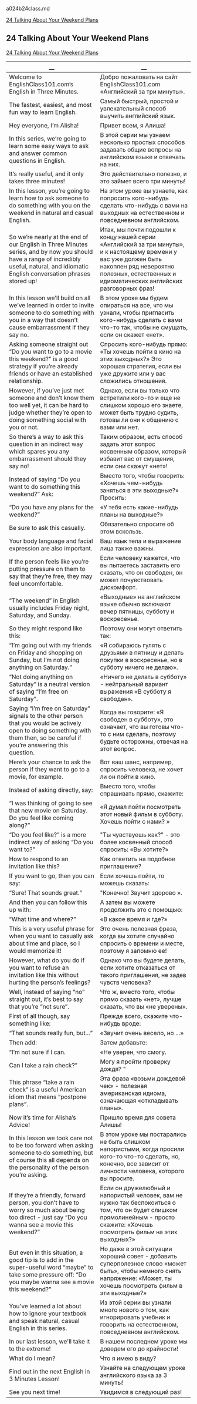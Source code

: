a024b24class.md  


[24 Talking About Your Weekend Plans](#24-Talking-About-Your-Weekend-Plans)  
  
## 24 Talking About Your Weekend Plans
[24 Talking About Your Weekend Plans](https://www.englishclass101.com/lesson/learn-english-in-three-minutes-24-do-you-have-any-plans-for-the-weekend/?lp=268)   
  
  
__|__
--|--
Welcome to EnglishClass101.com’s English in Three Minutes.|Добро пожаловать на сайт EnglishClass101.com «Английский за три минуты».
The fastest, easiest, and most fun way to learn English.|Самый быстрый, простой и увлекательный способ выучить английский язык.
Hey everyone, I’m Alisha!|Привет всем, я Алиша!
In this series, we’re going to learn some easy ways to ask and answer common questions in English.|В этой серии мы узнаем несколько простых способов задавать общие вопросы на английском языке и отвечать на них.
It’s really useful, and it only takes three minutes!|Это действительно полезно, и это займет всего три минуты!
In this lesson, you’re going to learn how to ask someone to do something with you on the weekend in natural and casual English.|На этом уроке вы узнаете, как попросить кого-нибудь сделать что-нибудь с вами на выходных на естественном и повседневном английском.
So we’re nearly at the end of our English in Three Minutes series, and by now you should have a range of incredibly useful, natural, and idiomatic English conversation phrases stored up!|Итак, мы почти подошли к концу нашей серии «Английский за три минуты», и к настоящему времени у вас уже должен быть накоплен ряд невероятно полезных, естественных и идиоматических английских разговорных фраз!
In this lesson we’ll build on all we’ve learned in order to invite someone to do something with you in a way that doesn’t cause embarrassment if they say no.|В этом уроке мы будем опираться на все, что мы узнали, чтобы пригласить кого-нибудь сделать с вами что-то так, чтобы не смущать, если он скажет «нет».
Asking someone straight out “Do you want to go to a movie this weekend?” is a good strategy if you’re already friends or have an established relationship.|Спросить кого-нибудь прямо: «Ты хочешь пойти в кино на этих выходных?» Это хорошая стратегия, если вы уже дружите или у вас сложились отношения.
However, if you’ve just met someone and don’t know them too well yet, it can be hard to judge whether they’re open to doing something social with you or not.|Однако, если вы только что встретили кого-то и еще не слишком хорошо его знаете, может быть трудно судить, готовы ли они к общению с вами или нет.
So there’s a way to ask this question in an indirect way which spares you any embarrassment should they say no!|Таким образом, есть способ задать этот вопрос косвенным образом, который избавит вас от смущения, если они скажут «нет»!
Instead of saying “Do you want to do something this weekend?” Ask:|Вместо того, чтобы говорить: «Хочешь чем-нибудь заняться в эти выходные?» Просить:
“Do you have any plans for the weekend?”|«У тебя есть какие-нибудь планы на выходные?»
Be sure to ask this casually.|Обязательно спросите об этом вскользь.
Your body language and facial expression are also important.|Ваш язык тела и выражение лица также важны.
If the person feels like you’re putting pressure on them to say that they’re free, they may feel uncomfortable.|Если человеку кажется, что вы пытаетесь заставить его сказать, что он свободен, он может почувствовать дискомфорт.
“The weekend” in English usually includes Friday night, Saturday, and Sunday.|«Выходные» на английском языке обычно включают вечер пятницы, субботу и воскресенье.
So they might respond like this:|Поэтому они могут ответить так:
“I’m going out with my friends on Friday and shopping on Sunday, but I’m not doing anything on Saturday.”|«Я собираюсь гулять с друзьями в пятницу и делать покупки в воскресенье, но в субботу ничего не делаю».
“Not doing anything on Saturday” is a neutral version of saying “I’m free on Saturday”.|«Ничего не делать в субботу» - нейтральный вариант выражения «В субботу я свободен».
Saying “I’m free on Saturday” signals to the other person that you would be actively open to doing something with them then, so be careful if you’re answering this question.|Когда вы говорите: «Я свободен в субботу», это означает, что вы готовы что-то с ним сделать, поэтому будьте осторожны, отвечая на этот вопрос.
Here’s your chance to ask the person if they want to go to a movie, for example.|Вот ваш шанс, например, спросить человека, не хочет ли он пойти в кино.
Instead of asking directly, say:|Вместо того, чтобы спрашивать прямо, скажите:
“I was thinking of going to see that new movie on Saturday. Do you feel like coming along?”|«Я думал пойти посмотреть этот новый фильм в субботу. Хочешь пойти с нами? »
“Do you feel like?” is a more indirect way of asking “Do you want to?”|"Ты чувствуешь как?" - это более косвенный способ спросить: «Вы хотите?»
How to respond to an invitation like this?|Как ответить на подобное приглашение?
If you want to go, then you can say:|Если хочешь пойти, то можешь сказать:
“Sure! That sounds great.”|"Конечно! Звучит здорово ».
And then you can follow this up with:|А затем вы можете продолжить это с помощью:
“What time and where?”|«В какое время и где?»
This is a very useful phrase for when you want to casually ask about time and place, so I would memorize it!|Это очень полезная фраза, когда вы хотите случайно спросить о времени и месте, поэтому я запомню ее!
However, what do you do if you want to refuse an invitation like this without hurting the person’s feelings?|Однако что вы будете делать, если хотите отказаться от такого приглашения, не задев чувств человека?
Well, instead of saying “no” straight out, it’s best to say that you’re “not sure”.|Что ж, вместо того, чтобы прямо сказать «нет», лучше сказать, что вы «не уверены».
First of all though, say something like:|Прежде всего, скажите что-нибудь вроде:
“That sounds really fun, but...”|«Звучит очень весело, но ...»
Then add:|Затем добавьте:
“I’m not sure if I can.|«Не уверен, что смогу.
Can I take a rain check?”|Могу я пройти проверку дождя? "
This phrase “take a rain check” is a useful American idiom that means “postpone plans”.|Эта фраза «возьми дождевой чек» - полезная американская идиома, означающая «откладывать планы».
Now it’s time for Alisha’s Advice!|Пришло время для совета Алишы!
In this lesson we took care not to be too forward when asking someone to do something, but of course this all depends on the personality of the person you’re asking.|В этом уроке мы постарались не быть слишком напористыми, когда просили кого-то что-то сделать, но, конечно, все зависит от личности человека, которого вы просите.
If they’re a friendly, forward person, you don’t have to worry so much about being too direct - just say “Do you wanna see a movie this weekend?”|Если он дружелюбный и напористый человек, вам не нужно так беспокоиться о том, что он будет слишком прямолинейным - просто скажите: «Хочешь посмотреть фильм на этих выходных?»
But even in this situation, a good tip is to add in the super-useful word “maybe” to take some pressure off: “Do you maybe wanna see a movie this weekend?”|Но даже в этой ситуации хороший совет - добавить суперполезное слово «может быть», чтобы немного снять напряжение: «Может, ты хочешь посмотреть фильм в эти выходные?»
You've learned a lot about how to ignore your textbook and speak natural, casual English in this series.|Из этой серии вы узнали много нового о том, как игнорировать учебник и говорить на естественном, повседневном английском.
In our last lesson, we'll take it to the extreme!|В нашем последнем уроке мы доведем его до крайности!
What do I mean?|Что я имею в виду?
Find out in the next English in 3 Minutes Lesson!|Узнайте на следующем уроке английского языка за 3 минуты!
See you next time!|Увидимся в следующий раз!
  
  
